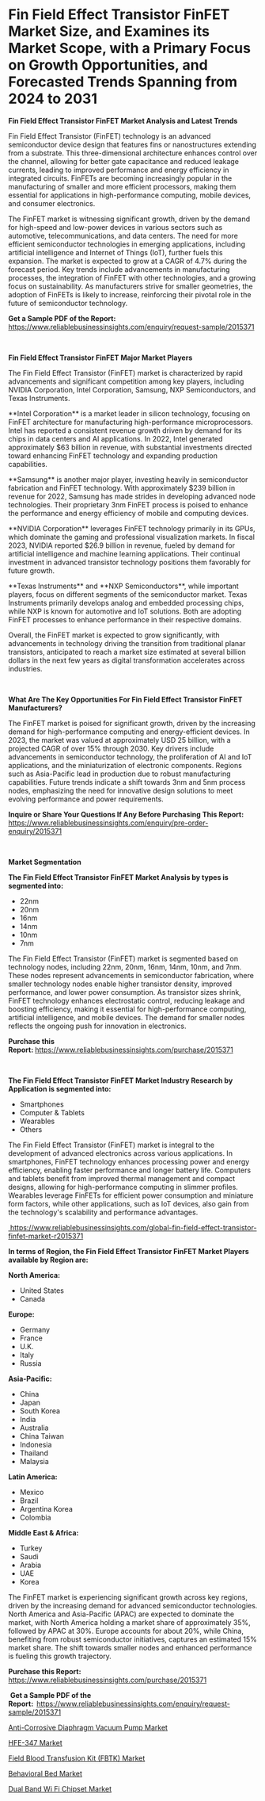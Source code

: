 <p><h1>Fin Field Effect Transistor FinFET Market Size, and Examines its Market Scope, with a Primary Focus on Growth Opportunities, and Forecasted Trends Spanning from 2024 to 2031</h1></p><p><strong>Fin Field Effect Transistor FinFET Market Analysis and Latest Trends</strong></p>
<p><p>Fin Field Effect Transistor (FinFET) technology is an advanced semiconductor device design that features fins or nanostructures extending from a substrate. This three-dimensional architecture enhances control over the channel, allowing for better gate capacitance and reduced leakage currents, leading to improved performance and energy efficiency in integrated circuits. FinFETs are becoming increasingly popular in the manufacturing of smaller and more efficient processors, making them essential for applications in high-performance computing, mobile devices, and consumer electronics.</p><p>The FinFET market is witnessing significant growth, driven by the demand for high-speed and low-power devices in various sectors such as automotive, telecommunications, and data centers. The need for more efficient semiconductor technologies in emerging applications, including artificial intelligence and Internet of Things (IoT), further fuels this expansion. The market is expected to grow at a CAGR of 4.7% during the forecast period. Key trends include advancements in manufacturing processes, the integration of FinFET with other technologies, and a growing focus on sustainability. As manufacturers strive for smaller geometries, the adoption of FinFETs is likely to increase, reinforcing their pivotal role in the future of semiconductor technology.</p></p>
<p><strong>Get a Sample PDF of the Report:&nbsp;</strong> <a href="https://www.reliablebusinessinsights.com/enquiry/request-sample/2015371?utm_campaign=1611&utm_medium=2&utm_source=Github&utm_content=ia&utm_term=27102024&utm_id=fin-field-effect-transistor-finfet">https://www.reliablebusinessinsights.com/enquiry/request-sample/2015371</a></p>
<p>&nbsp;</p>
<p><strong>Fin Field Effect Transistor FinFET Major Market Players</strong></p>
<p><p>The Fin Field Effect Transistor (FinFET) market is characterized by rapid advancements and significant competition among key players, including NVIDIA Corporation, Intel Corporation, Samsung, NXP Semiconductors, and Texas Instruments. </p><p>**Intel Corporation** is a market leader in silicon technology, focusing on FinFET architecture for manufacturing high-performance microprocessors. Intel has reported a consistent revenue growth driven by demand for its chips in data centers and AI applications. In 2022, Intel generated approximately $63 billion in revenue, with substantial investments directed toward enhancing FinFET technology and expanding production capabilities.</p><p>**Samsung** is another major player, investing heavily in semiconductor fabrication and FinFET technology. With approximately $239 billion in revenue for 2022, Samsung has made strides in developing advanced node technologies. Their proprietary 3nm FinFET process is poised to enhance the performance and energy efficiency of mobile and computing devices.</p><p>**NVIDIA Corporation** leverages FinFET technology primarily in its GPUs, which dominate the gaming and professional visualization markets. In fiscal 2023, NVIDIA reported $26.9 billion in revenue, fueled by demand for artificial intelligence and machine learning applications. Their continual investment in advanced transistor technology positions them favorably for future growth.</p><p>**Texas Instruments** and **NXP Semiconductors**, while important players, focus on different segments of the semiconductor market. Texas Instruments primarily develops analog and embedded processing chips, while NXP is known for automotive and IoT solutions. Both are adopting FinFET processes to enhance performance in their respective domains.</p><p>Overall, the FinFET market is expected to grow significantly, with advancements in technology driving the transition from traditional planar transistors, anticipated to reach a market size estimated at several billion dollars in the next few years as digital transformation accelerates across industries.</p></p>
<p>&nbsp;</p>
<p><strong>What Are The Key Opportunities For Fin Field Effect Transistor FinFET Manufacturers?</strong></p>
<p><p>The FinFET market is poised for significant growth, driven by the increasing demand for high-performance computing and energy-efficient devices. In 2023, the market was valued at approximately USD 25 billion, with a projected CAGR of over 15% through 2030. Key drivers include advancements in semiconductor technology, the proliferation of AI and IoT applications, and the miniaturization of electronic components. Regions such as Asia-Pacific lead in production due to robust manufacturing capabilities. Future trends indicate a shift towards 3nm and 5nm process nodes, emphasizing the need for innovative design solutions to meet evolving performance and power requirements.</p></p>
<p><strong>Inquire or Share Your Questions If Any Before Purchasing This Report:</strong> <a href="https://www.reliablebusinessinsights.com/enquiry/pre-order-enquiry/2015371?utm_campaign=1611&utm_medium=2&utm_source=Github&utm_content=ia&utm_term=27102024&utm_id=fin-field-effect-transistor-finfet">https://www.reliablebusinessinsights.com/enquiry/pre-order-enquiry/2015371</a></p>
<p>&nbsp;</p>
<p><strong>Market Segmentation</strong></p>
<p><strong>The Fin Field Effect Transistor FinFET Market Analysis by types is segmented into:</strong></p>
<p><ul><li>22nm</li><li>20nm</li><li>16nm</li><li>14nm</li><li>10nm</li><li>7nm</li></ul></p>
<p><p>The Fin Field Effect Transistor (FinFET) market is segmented based on technology nodes, including 22nm, 20nm, 16nm, 14nm, 10nm, and 7nm. These nodes represent advancements in semiconductor fabrication, where smaller technology nodes enable higher transistor density, improved performance, and lower power consumption. As transistor sizes shrink, FinFET technology enhances electrostatic control, reducing leakage and boosting efficiency, making it essential for high-performance computing, artificial intelligence, and mobile devices. The demand for smaller nodes reflects the ongoing push for innovation in electronics.</p></p>
<p><strong>Purchase this Report:&nbsp;</strong><a href="https://www.reliablebusinessinsights.com/purchase/2015371?utm_campaign=1611&utm_medium=2&utm_source=Github&utm_content=ia&utm_term=27102024&utm_id=fin-field-effect-transistor-finfet">https://www.reliablebusinessinsights.com/purchase/2015371</a></p>
<p>&nbsp;</p>
<p><strong>The Fin Field Effect Transistor FinFET Market Industry Research by Application is segmented into:</strong></p>
<p><ul><li>Smartphones</li><li>Computer & Tablets</li><li>Wearables</li><li>Others</li></ul></p>
<p><p>The Fin Field Effect Transistor (FinFET) market is integral to the development of advanced electronics across various applications. In smartphones, FinFET technology enhances processing power and energy efficiency, enabling faster performance and longer battery life. Computers and tablets benefit from improved thermal management and compact designs, allowing for high-performance computing in slimmer profiles. Wearables leverage FinFETs for efficient power consumption and miniature form factors, while other applications, such as IoT devices, also gain from the technology's scalability and performance advantages.</p></p>
<p><a href="https://www.reliablebusinessinsights.com/global-fin-field-effect-transistor-finfet-market-r2015371?utm_campaign=1611&utm_medium=2&utm_source=Github&utm_content=ia&utm_term=27102024&utm_id=fin-field-effect-transistor-finfet">&nbsp;https://www.reliablebusinessinsights.com/global-fin-field-effect-transistor-finfet-market-r2015371</a></p>
<p><strong>In terms of Region, the Fin Field Effect Transistor FinFET Market Players available by Region are:</strong></p>
<p>
    <p> <strong> North America: </strong>
        <ul>
            <li>United States</li>
            <li>Canada</li>
        </ul>
        </p> 
    <p> <strong> Europe: </strong>
        <ul>
            <li>Germany</li>
            <li>France</li>
            <li>U.K.</li>
            <li>Italy</li>
            <li>Russia</li>
        </ul>
        </p> 
    <p> <strong> Asia-Pacific: </strong>
        <ul>
            <li>China</li>
            <li>Japan</li>
            <li>South Korea</li>
            <li>India</li>
            <li>Australia</li>
            <li>China Taiwan</li>
            <li>Indonesia</li>
            <li>Thailand</li>
            <li>Malaysia</li>
        </ul>
        </p> 
    <p> <strong> Latin America: </strong>
        <ul>
            <li>Mexico</li>
            <li>Brazil</li>
            <li>Argentina Korea</li>
            <li>Colombia</li>
        </ul>
        </p> 
    <p> <strong> Middle East & Africa: </strong>
        <ul>
            <li>Turkey</li>
            <li>Saudi</li>
            <li>Arabia</li>
            <li>UAE</li>
            <li>Korea</li>
        </ul>
    </p>
    </p>
<p><p>The FinFET market is experiencing significant growth across key regions, driven by the increasing demand for advanced semiconductor technologies. North America and Asia-Pacific (APAC) are expected to dominate the market, with North America holding a market share of approximately 35%, followed by APAC at 30%. Europe accounts for about 20%, while China, benefiting from robust semiconductor initiatives, captures an estimated 15% market share. The shift towards smaller nodes and enhanced performance is fueling this growth trajectory.</p></p>
<p><strong>Purchase this Report: </strong><a href="https://www.reliablebusinessinsights.com/purchase/2015371?utm_campaign=1611&utm_medium=2&utm_source=Github&utm_content=ia&utm_term=27102024&utm_id=fin-field-effect-transistor-finfet">https://www.reliablebusinessinsights.com/purchase/2015371</a></p>
<p>&nbsp;<strong>Get a Sample PDF of the Report:&nbsp;&nbsp;</strong><a href="https://www.reliablebusinessinsights.com/enquiry/request-sample/2015371?utm_campaign=1611&utm_medium=2&utm_source=Github&utm_content=ia&utm_term=27102024&utm_id=fin-field-effect-transistor-finfet">https://www.reliablebusinessinsights.com/enquiry/request-sample/2015371</a></p>
<p><strong></strong></p>
<p><p><a href="https://www.linkedin.com/pulse/anti-corrosive-diaphragm-vacuum-pump-market-evolution-future-jkife?utm_campaign=1611&utm_medium=2&utm_source=Github&utm_content=ia&utm_term=27102024&utm_id=fin-field-effect-transistor-finfet">Anti-Corrosive Diaphragm Vacuum Pump Market</a></p><p><a href="https://www.linkedin.com/pulse/global-hfe-347-industry-analysis-share-growth-trends-forecast-lmzoe?utm_campaign=1611&utm_medium=2&utm_source=Github&utm_content=ia&utm_term=27102024&utm_id=fin-field-effect-transistor-finfet">HFE-347 Market</a></p><p><a href="https://www.linkedin.com/pulse/field-blood-transfusion-kit-fbtk-sector-surge-68-growth-roadmap-y0eke?utm_campaign=1611&utm_medium=2&utm_source=Github&utm_content=ia&utm_term=27102024&utm_id=fin-field-effect-transistor-finfet">Field Blood Transfusion Kit (FBTK) Market</a></p><p><a href="https://www.linkedin.com/pulse/behavioral-bed-market-dynamics-application-types-emerging-trends-vsele?utm_campaign=1611&utm_medium=2&utm_source=Github&utm_content=ia&utm_term=27102024&utm_id=fin-field-effect-transistor-finfet">Behavioral Bed Market</a></p><p><a href="https://github.com/RunaHaque64/Market-Research-Report-List-1/blob/main/dual-band-wi-fi-chipset-market.md?utm_campaign=1611&utm_medium=2&utm_source=Github&utm_content=ia&utm_term=27102024&utm_id=fin-field-effect-transistor-finfet">Dual Band Wi Fi Chipset Market</a></p></p>